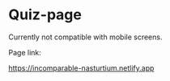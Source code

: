 # Quiz-page

Currently not compatible with mobile screens.



Page link: 

https://incomparable-nasturtium.netlify.app
